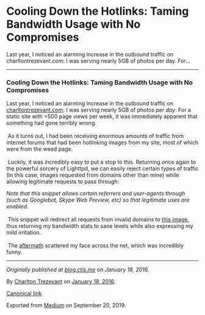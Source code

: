 Cooling Down the Hotlinks: Taming Bandwidth Usage with No Compromises
=====================================================================

Last year, I noticed an alarming increase in the outbound traffic on
charltontrezevant.com: I was serving nearly 5GB of photos per day. For…

------------------------------------------------------------------------

### Cooling Down the Hotlinks: Taming Bandwidth Usage with No Compromises

> [](https://twitter.com/charltontrez/status/655440325390049280)

Last year, I noticed an alarming increase in the outbound traffic on
<a href="http://charltontrezevant.com/" class="markup--anchor markup--p-anchor">charltontrezevant.com</a>:
I was serving nearly 5GB of photos *per day*. For a static site with
&lt;500 page views per week, it was immediately apparent that something
had gone terribly wrong.  
   
 As it turns out, I had been receiving enormous amounts of traffic from
internet forums that had been hotlinking images from my site, most of
which were from the weed page.  
   
 Luckily, it was incredibly easy to put a stop to this. Returning once
again to the powerful sorcery of Lighttpd, we can easily reject certain
types of traffic (In this case, images requested from domains other than
mine) while allowing legitimate requests to pass through:

*Note that this snippet allows certain referrers and user-agents through
(such as Googlebot, Skype Web Preview, etc) so that legitimate uses are
enabled.*  
   
 This snippet will redirect all requests from invalid domains to
<a href="https://i.imgur.com/yijpex7.png" class="markup--anchor markup--p-anchor">this image</a>,
thus returning my bandwidth stats to sane levels while also expressing
my mild irritation.  
   
 The
<a href="https://imgur.com/a/3thYQ" class="markup--anchor markup--p-anchor">aftermath</a>
scattered my face across the net, which was incredibly funny.

------------------------------------------------------------------------

*Originally published at*
<a href="http://blog.ctis.me/2016/01/cooling-down-hotlinks-taming-bandwidth.html" class="markup--anchor markup--p-anchor"><em>blog.ctis.me</em></a>
*on January 18, 2016.*

By
<a href="https://medium.com/@charltontrez" class="p-author h-card">Charlton Trezevant</a>
on [January 18, 2016](https://medium.com/p/8b23d08c4db6).

<a href="https://medium.com/@charltontrez/cooling-down-the-hotlinks-taming-bandwidth-usage-with-no-compromises-8b23d08c4db6" class="p-canonical">Canonical link</a>

Exported from [Medium](https://medium.com) on September 20, 2019.
